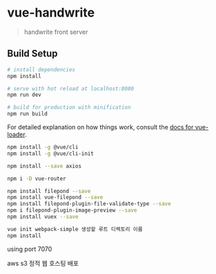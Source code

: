 # vue-handwrite

> handwrite front server

## Build Setup

``` bash
# install dependencies
npm install

# serve with hot reload at localhost:8080
npm run dev

# build for production with minification
npm run build
```

For detailed explanation on how things work, consult the [docs for vue-loader](http://vuejs.github.io/vue-loader).



```bash
npm install -g @vue/cli
npm install -g @vue/cli-init

npm install --save axios

npm i -D vue-router

npm install filepond --save
npm install vue-filepond --save
npm install filepond-plugin-file-validate-type --save
npm i filepond-plugin-image-preview --save
npm install vuex --save

vue init webpack-simple 생성할 루트 디렉토리 이름
npm install
```

using port 7070



aws s3 정적 웹 호스팅 배포